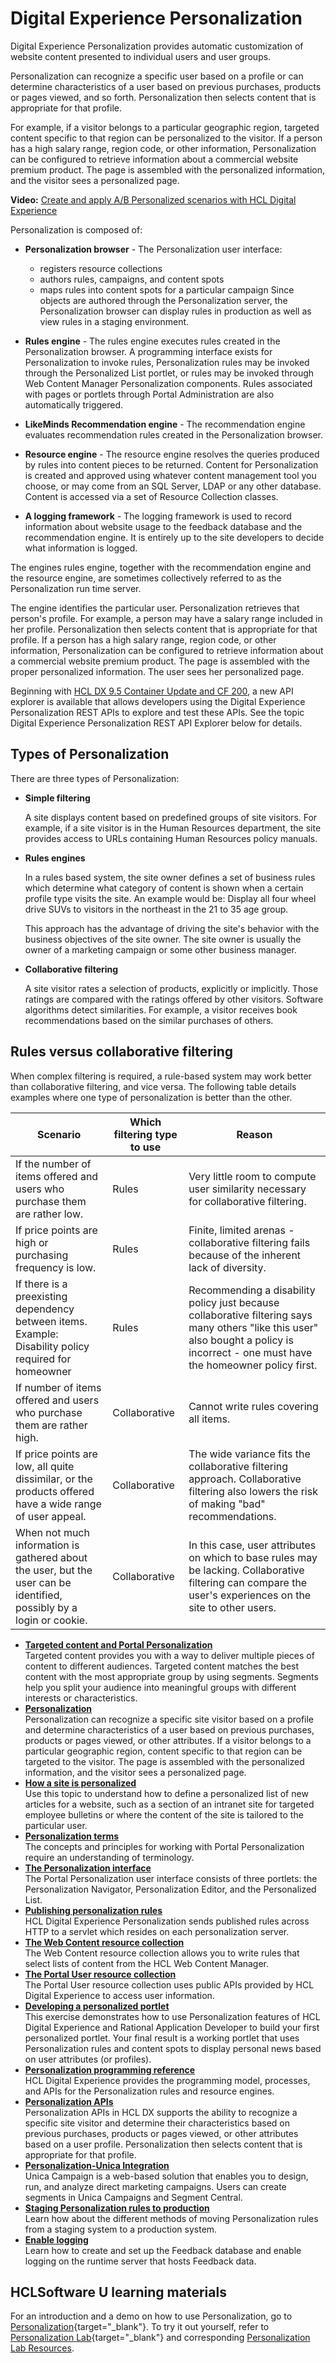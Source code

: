 # Digital Experience Personalization

Digital Experience Personalization provides automatic customization of website content presented to individual users and user groups.

Personalization can recognize a specific user based on a profile or can determine characteristics of a user based on previous purchases, products or pages viewed, and so forth. Personalization then selects content that is appropriate for that profile.

For example, if a visitor belongs to a particular geographic region, targeted content specific to that region can be personalized to the visitor. If a person has a high salary range, region code, or other information, Personalization can be configured to retrieve information about a commercial website premium product. The page is assembled with the personalized information, and the visitor sees a personalized page.

**Video:** [Create and apply A/B Personalized scenarios with HCL Digital Experience](https://www.youtube.com/watch?v=zEyzF4TiFJo&list=PLEjl4yzB6ckH2QJw886wkwqmSotdCLxdf)

Personalization is composed of:

-   **Personalization browser** - The Personalization user interface:

    -   registers resource collections
    -   authors rules, campaigns, and content spots
    -   maps rules into content spots for a particular campaign
    Since objects are authored through the Personalization server, the Personalization browser can display rules in production as well as view rules in a staging environment.

-   **Rules engine** - The rules engine executes rules created in the Personalization browser. A programming interface exists for Personalization to invoke rules, Personalization rules may be invoked through the Personalized List portlet, or rules may be invoked through Web Content Manager Personalization components. Rules associated with pages or portlets through Portal Administration are also automatically triggered.
-   **LikeMinds Recommendation engine** - The recommendation engine evaluates recommendation rules created in the Personalization browser.
-   **Resource engine** - The resource engine resolves the queries produced by rules into content pieces to be returned. Content for Personalization is created and approved using whatever content management tool you choose, or may come from an SQL Server, LDAP or any other database. Content is accessed via a set of Resource Collection classes.
-   **A logging framework** - The logging framework is used to record information about website usage to the feedback database and the recommendation engine. It is entirely up to the site developers to decide what information is logged.

The engines rules engine, together with the recommendation engine and the resource engine, are sometimes collectively referred to as the Personalization run time server.

The engine identifies the particular user. Personalization retrieves that person's profile. For example, a person may have a salary range included in her profile. Personalization then selects content that is appropriate for that profile. If a person has a high salary range, region code, or other information, Personalization can be configured to retrieve information about a commercial website premium product. The page is assembled with the proper personalized information. The user sees her personalized page.

Beginning with [HCL DX 9.5 Container Update and CF 200](../../whatsnew/cf20/newcf200.md), a new API explorer is available that allows developers using the Digital Experience Personalization REST APIs to explore and test these APIs. See the topic Digital Experience Personalization REST API Explorer below for details.

## Types of Personalization

There are three types of Personalization:

-   **Simple filtering**

    A site displays content based on predefined groups of site visitors. For example, if a site visitor is in the Human Resources department, the site provides access to URLs containing Human Resources policy manuals.

-   **Rules engines**

    In a rules based system, the site owner defines a set of business rules which determine what category of content is shown when a certain profile type visits the site. An example would be: Display all four wheel drive SUVs to visitors in the northeast in the 21 to 35 age group.

    This approach has the advantage of driving the site's behavior with the business objectives of the site owner. The site owner is usually the owner of a marketing campaign or some other business manager.

-   **Collaborative filtering**

    A site visitor rates a selection of products, explicitly or implicitly. Those ratings are compared with the ratings offered by other visitors. Software algorithms detect similarities. For example, a visitor receives book recommendations based on the similar purchases of others.


## Rules versus collaborative filtering

When complex filtering is required, a rule-based system may work better than collaborative filtering, and vice versa. The following table details examples where one type of personalization is better than the other.

|Scenario|Which filtering type to use|Reason|
|--------|---------------------------|------|
|If the number of items offered and users who purchase them are rather low.|Rules|Very little room to compute user similarity necessary for collaborative filtering.|
|If price points are high or purchasing frequency is low.|Rules|Finite, limited arenas - collaborative filtering fails because of the inherent lack of diversity.|
|If there is a preexisting dependency between items. Example: Disability policy required for homeowner|Rules|Recommending a disability policy just because collaborative filtering says many others "like this user" also bought a policy is incorrect - one must have the homeowner policy first.|
|If number of items offered and users who purchase them are rather high.|Collaborative|Cannot write rules covering all items.|
|If price points are low, all quite dissimilar, or the products offered have a wide range of user appeal.|Collaborative|The wide variance fits the collaborative filtering approach. Collaborative filtering also lowers the risk of making "bad" recommendations.|
|When not much information is gathered about the user, but the user can be identified, possibly by a login or cookie.|Collaborative|In this case, user attributes on which to base rules may be lacking. Collaborative filtering can compare the user's experiences on the site to other users.|

- **[Targeted content and Portal Personalization](./pzn_intro.md)**  
Targeted content provides you with a way to deliver multiple pieces of content to different audiences. Targeted content matches the best content with the most appropriate group by using segments. Segments help you split your audience into meaningful groups with different interests or characteristics.
- **[Personalization](./personalization/index.md)**  
Personalization can recognize a specific site visitor based on a profile and determine characteristics of a user based on previous purchases, products or pages viewed, or other attributes. If a visitor belongs to a particular geographic region, content specific to that region can be targeted to the visitor. The page is assembled with the personalized information, and the visitor sees a personalized page.
- **[How a site is personalized](../pzn/pzn_how_site_personalized.md)**  
Use this topic to understand how to define a personalized list of new articles for a website, such as a section of an intranet site for targeted employee bulletins or where the content of the site is tailored to the particular user.
- **[Personalization terms](../pzn/pzn_terms/index.md)**  
The concepts and principles for working with Portal Personalization require an understanding of terminology.
- **[The Personalization interface](../pzn/pzn_portlets.md)**  
The Portal Personalization user interface consists of three portlets: the Personalization Navigator, Personalization Editor, and the Personalized List.
- **[Publishing personalization rules](../pzn/publishing_pzn_rules/index.md)**  
HCL Digital Experience Personalization sends published rules across HTTP to a servlet which resides on each personalization server.
- **[The Web Content resource collection](../pzn/pzn_wcm_rescoll.md)**  
The Web Content resource collection allows you to write rules that select lists of content from the HCL Web Content Manager.
- **[The Portal User resource collection](../pzn/pzn_usr_rescoll.md)**  
The Portal User resource collection uses public APIs provided by HCL Digital Experience to access user information.
- **[Developing a personalized portlet](../pzn/pzn_portlet/index.md)**  
This exercise demonstrates how to use Personalization features of HCL Digital Experience and Rational Application Developer to build your first personalized portlet. Your final result is a working portlet that uses Personalization rules and content spots to display personal news based on user attributes \(or profiles\).
- **[Personalization programming reference](../pzn/pzn_programming_ref/index.md)**  
HCL Digital Experience provides the programming model, processes, and APIs for the Personalization rules and resource engines.
- **[Personalization APIs](../pzn/pzn_apis/index.md)**  
Personalization APIs in HCL DX supports the ability to recognize a specific site visitor and determine their characteristics based on previous purchases, products or pages viewed, or other attributes based on a user profile. Personalization then selects content that is appropriate for that profile.
- **[Personalization-Unica Integration](./pzn_unica_integration/index.md)**  
Unica Campaign is a web-based solution that enables you to design, run, and analyze direct marketing campaigns. Users can create segments in Unica Campaigns and Segment Central.
- **[Staging Personalization rules to production](./pzn_stage_prod.md)**  
Learn how about the different methods of moving Personalization rules from a staging system to a production system.
- **[Enable logging](./pzn_enable_logging_runtime_server.md)**  
Learn how to create and set up the Feedback database and enable logging on the runtime server that hosts Feedback data.

## HCLSoftware U learning materials

For an introduction and a demo on how to use Personalization, go to [Personalization](https://hclsoftwareu.hcltechsw.com/component/axs/?view=sso_config&id=3&forward=https%3A%2F%2Fhclsoftwareu.hcltechsw.com%2Fcourses%2Flesson%2F%3Fid%3D2803){target="_blank"}. To try it out yourself, refer to [Personalization Lab](https://hclsoftwareu.hcltechsw.com/images/Lc4sMQCcN5uxXmL13gSlsxClNTU3Mjc3NTc4MTc2/DS_Academy/DX/Business_User/HDX-BU-200_Personalization_Lab.pdf){target="_blank"} and corresponding [Personalization Lab Resources](https://hclsoftwareu.hcltechsw.com/images/Lc4sMQCcN5uxXmL13gSlsxClNTU3Mjc3NTc4MTc2/DS_Academy/DX/Business_User/HDX-BU-200_Personalization_Lab_Resouces.zip).



